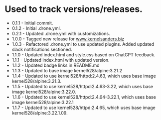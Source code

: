# Used to track versions/releases.
* 0.1.1 - Initial commit.
* 0.1.2 - Initial .drone.yml.
* 0.2.1 - Updated .drone.yml with customizations.
* 1.0.0 - Tagged new release for www.kernelsanders.biz
* 1.0.3 - Refactored .drone.yml to use updated plugins.  Added updated slack notifications sectioned.
* 1.1.0 - Updated index.html and style.css based on ChatGPT feedback.
* 1.1.1 - Updated index.html with updated version.
* 1.1.2 - Updated badge links in README.md
* 1.1.3 - Updated to base image kernel528/alpine:3.21.2
* 1.1.4 - Updated to use kernel528/httpd:2.4.63, which uses base image kernel528/alpine:3.21.3.
* 1.1.5 - Updated to use kernel528/httpd:2.4.63-3.22, which uses base image kernel528/alpine:3.22.0.
* 1.1.6 - Updated to use kernel528/httpd:2.4.64-3.22.1, which uses base image kernel528/alpine:3.22.1
* 1.1.7 - Updated to use kernel528/httpd:2.4.65, which uses base image kernel528/alpine:3.22.1.09.